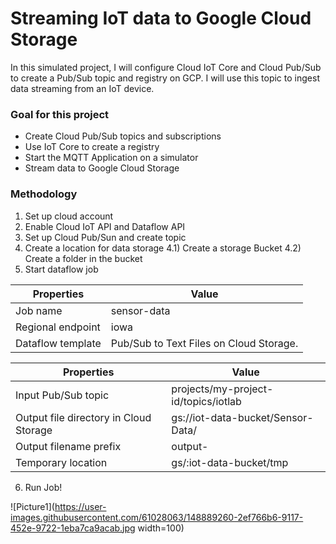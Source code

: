# Streaming IoT data to Google Cloud Storage

In this simulated project, I will configure Cloud IoT Core and Cloud Pub/Sub to create a Pub/Sub topic and registry on GCP. I will use this topic to ingest data streaming from an IoT device.

### Goal for this project
- Create Cloud Pub/Sub topics and subscriptions
- Use IoT Core to create a registry
- Start the MQTT Application on a simulator
- Stream data to Google Cloud Storage

### Methodology
1) Set up cloud account
2) Enable Cloud IoT API and Dataflow API
3) Set up Cloud Pub/Sun and create topic
4) Create a location for data storage
   4.1) Create a storage Bucket
   4.2) Create a folder in the bucket 
5) Start dataflow job

Properties        | Value                                   |
------------------|-----------------------------------------|
Job name          | sensor-data                             |
Regional endpoint | iowa                                    |
Dataflow template | Pub/Sub to Text Files on Cloud Storage. |


Properties                             | Value                                |
---------------------------------------|--------------------------------------|
Input Pub/Sub topic                    | projects/my-project-id/topics/iotlab |
Output file directory in Cloud Storage |  gs://iot-data-bucket/Sensor-Data/   |
Output filename prefix                 | output-                              |
Temporary location                     | gs/:iot-data-bucket/tmp              |

6) Run Job!

![Picture1](https://user-images.githubusercontent.com/61028063/148889260-2ef766b6-9117-452e-9722-1eba7ca9acab.jpg width=100)



